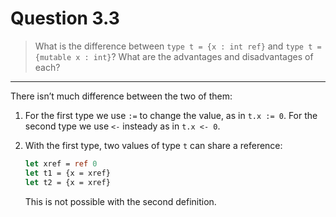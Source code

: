 # Question 3.3

> What is the difference between `type t = {x : int ref}` and `type t = {mutable x : int}`?
> What are the advantages and disadvantages of each?

---

There isn’t much difference between the two of them:

1. For the first type we use `:=` to change the value, as in `t.x := 0`.
   For the second type we use `<-` insteady as in `t.x <- 0`.

2. With the first type, two values of type `t` can share a reference:
   ```ocaml
   let xref = ref 0
   let t1 = {x = xref}
   let t2 = {x = xref}
   ```
   This is not possible with the second definition.
